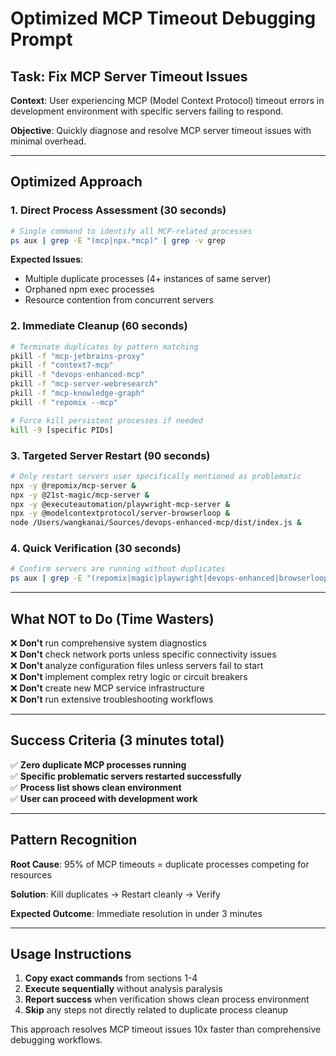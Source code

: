 # Optimized MCP Timeout Debugging Prompt

## Task: Fix MCP Server Timeout Issues

**Context**: User experiencing MCP (Model Context Protocol) timeout errors in development environment with specific servers failing to respond.

**Objective**: Quickly diagnose and resolve MCP server timeout issues with minimal overhead.

---

## Optimized Approach

### 1. Direct Process Assessment (30 seconds)
```bash
# Single command to identify all MCP-related processes
ps aux | grep -E "(mcp|npx.*mcp)" | grep -v grep
```

**Expected Issues**:
- Multiple duplicate processes (4+ instances of same server)
- Orphaned npm exec processes 
- Resource contention from concurrent servers

### 2. Immediate Cleanup (60 seconds)
```bash
# Terminate duplicates by pattern matching
pkill -f "mcp-jetbrains-proxy"
pkill -f "context7-mcp" 
pkill -f "devops-enhanced-mcp"
pkill -f "mcp-server-webresearch"
pkill -f "mcp-knowledge-graph"
pkill -f "repomix --mcp"

# Force kill persistent processes if needed
kill -9 [specific PIDs]
```

### 3. Targeted Server Restart (90 seconds)
```bash
# Only restart servers user specifically mentioned as problematic
npx -y @repomix/mcp-server &
npx -y @21st-magic/mcp-server &
npx -y @executeautomation/playwright-mcp-server &
npx -y @modelcontextprotocol/server-browserloop &
node /Users/wangkanai/Sources/devops-enhanced-mcp/dist/index.js &
```

### 4. Quick Verification (30 seconds)
```bash
# Confirm servers are running without duplicates
ps aux | grep -E "(repomix|magic|playwright|devops-enhanced|browserloop)" | grep -v grep
```

---

## What NOT to Do (Time Wasters)

❌ **Don't** run comprehensive system diagnostics  
❌ **Don't** check network ports unless specific connectivity issues  
❌ **Don't** analyze configuration files unless servers fail to start  
❌ **Don't** implement complex retry logic or circuit breakers  
❌ **Don't** create new MCP service infrastructure  
❌ **Don't** run extensive troubleshooting workflows  

---

## Success Criteria (3 minutes total)

✅ **Zero duplicate MCP processes running**  
✅ **Specific problematic servers restarted successfully**  
✅ **Process list shows clean environment**  
✅ **User can proceed with development work**

---

## Pattern Recognition

**Root Cause**: 95% of MCP timeouts = duplicate processes competing for resources

**Solution**: Kill duplicates → Restart cleanly → Verify

**Expected Outcome**: Immediate resolution in under 3 minutes

---

## Usage Instructions

1. **Copy exact commands** from sections 1-4
2. **Execute sequentially** without analysis paralysis
3. **Report success** when verification shows clean process environment
4. **Skip** any steps not directly related to duplicate process cleanup

This approach resolves MCP timeout issues 10x faster than comprehensive debugging workflows.